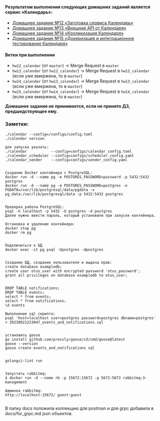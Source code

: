 #### Результатом выполнения следующих домашних заданий является сервис «Календарь»:
- [Домашнее задание №12 «Заготовка сервиса Календарь»](./docs/12_README.md)
- [Домашнее задание №13 «Внешние API от Календаря»](./docs/13_README.md)
- [Домашнее задание №14 «Кроликизация Календаря»](./docs/14_README.md)
- [Домашнее задание №15 «Докеризация и интеграционное тестирование Календаря»](./docs/15_README.md)

#### Ветки при выполнении
- `hw12_calendar` (от `master`) -> Merge Request в `master`
- `hw13_calendar` (от `hw12_calendar`) -> Merge Request в `hw12_calendar` (если уже вмержена, то в `master`)
- `hw14_calendar` (от `hw13_calendar`) -> Merge Request в `hw13_calendar` (если уже вмержена, то в `master`)
- `hw15_calendar` (от `hw14_calendar`) -> Merge Request в `hw14_calendar` (если уже вмержена, то в `master`)

**Домашнее задание не принимается, если не принято ДЗ, предшедствующее ему.**


### Заметки:
```text
./calendar --config=/configs/config.toml
./calendar version

для запуска указать:
./calendar           --config=configs/calendar_config.toml
./calendar_scheduler --config=configs/scheduler_config.yaml
./calendar_sender    --config=configs/sender_config.yaml


Создание Docker контейнера с PostgreSQL:
docker run -d --name pg -e POSTGRES_PASSWORD=password -p 5432:5432 postgres
docker run -d --name pg -e POSTGRES_PASSWORD=postgres -e PGDATA=/var/lib/postgresql/data/pgdata -v pg_data:/var/lib/postgresql/data -p 5432:5432 postgres


Проверка работы PostgreSQL:
psql -h localhost -p 5432 -U postgres -d postgres
Далее нужно ввести пароль, который установили при запуске контейнера.

Остановка и удаление контейнера:
docker stop pg
docker rm pg


Подключиться к БД
docker exec -it pg psql -Upostgres -dpostgres


Создание БД, создание пользователя и выдача прав:
create database exampledb; 
create user otus_user with encrypted password 'otus_password'; 
grant all privileges on database exampledb to otus_user;


DROP TABLE notifications;
DROP TABLE events;
select * from events;
select * from notifications;
\d events

Выполнение sql скрипта:
psql 'host=localhost user=postgres password=postgres dbname=postgres' < 20230921223047_events_and_notifications.sql


установить goose
go install github.com/pressly/goose/v3/cmd/goose@latest
goose --version
goose create events_and_notifications sql


golangci-lint run


Запустить rabbitmq:
$ docker run -d --name rb -p 15672:15672 -p 5672:5672 rabbitmq:3-management 

Админка rabbitmq:
http://localhost:15672/ guest:guest


```

В папку docs положила коллекцию для postman и для grpc добавила в docs/for_grpc.md json объектов.





